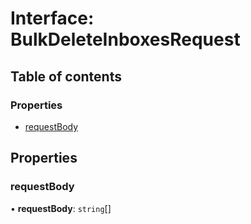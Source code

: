 # Interface: BulkDeleteInboxesRequest

## Table of contents

### Properties

- [requestBody](BulkDeleteInboxesRequest.md#requestbody)

## Properties

### <a id="requestbody" name="requestbody"></a> requestBody

• **requestBody**: `string`[]
